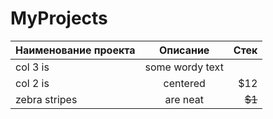 # MyProjects
|Наименование проекта  |Описание  | Стек |
|:------------- |:---------------:| -------------:|
| col 3 is      | some wordy text |     |
| col 2 is      | centered        |         $12   |
| zebra stripes | are neat        |        ~~$1~~ |
